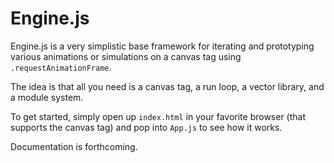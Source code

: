 # Engine.js

Engine.js is a very simplistic base framework for iterating and prototyping
various animations or simulations on a canvas tag using
`.requestAnimationFrame`.

The idea is that all you need is a canvas tag, a run loop, a vector library,
and a module system.

To get started, simply open up `index.html` in your favorite browser (that
supports the canvas tag) and pop into `App.js` to see how it works.

Documentation is forthcoming.
